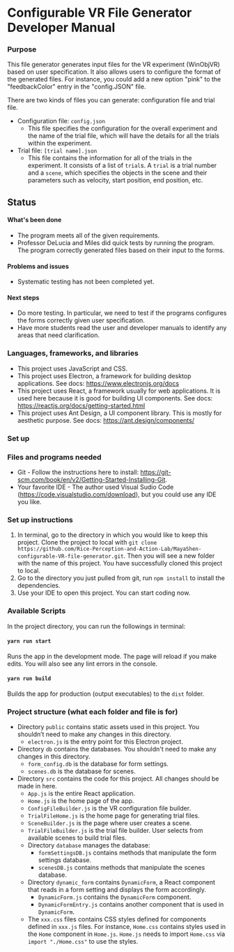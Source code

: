 # Configurable VR File Generator Developer Manual

### Purpose

This file generator generates input files for the VR experiment (WinObjVR) based on user specification. It also allows users to configure the format of the generated files. For instance, you could add a new option "pink" to the "feedbackColor" entry in the "config.JSON" file. 

There are two kinds of files you can generate: configuration file and trial file.
- Configuration file: `config.json`
    - This file specifies the configuration for the overall experiment and the name of the trial file, which will have the details for all the trials within the experiment.
- Trial file: `[trial name].json`
    - This file contains the information for all of the trials in the experiment. It consists of a list of `trial`s. A `trial` is a trial number and a `scene`, which specifies the objects in the scene and their parameters such as velocity, start position, end position, etc.

## Status

#### What's been done
- The program meets all of the given requirements.
- Professor DeLucia and Miles did quick tests by running the program. The program correctly generated files based on their input to the forms.

#### Problems and issues
- Systematic testing has not been completed yet.

#### Next steps
- Do more testing. In particular, we need to test if the programs configures the forms correctly given user specification. 
- Have more students read the user and developer manuals to identify any areas that need clarification.

### Languages, frameworks, and libraries
- This project uses JavaScript and CSS.
- This project uses Electron, a framework for building desktop applications. See docs: https://www.electronjs.org/docs
- This project uses React, a framework usually for web applications. It is used here because it is good for building UI components. See docs: https://reactjs.org/docs/getting-started.html
- This project uses Ant Design, a UI component library. This is mostly for aesthetic purpose. See docs: https://ant.design/components/

### Set up

### Files and programs needed
- Git - Follow the instructions here to install: https://git-scm.com/book/en/v2/Getting-Started-Installing-Git.
- Your favorite IDE - The author used Visual Sudio Code (https://code.visualstudio.com/download), but you could use any IDE you like.

### Set up instructions
1. In terminal, go to the directory in which you would like to keep this project. Clone the project to local with `git clone https://github.com/Rice-Perception-and-Action-Lab/MayaShen-configurable-VR-file-generator.git`. Then you will see a new folder with the name of this project. You have successfully cloned this project to local.
2. Go to the directory you just pulled from git, run `npm install` to install the dependencies.
3. Use your IDE to open this project. You can start coding now.

### Available Scripts

In the project directory, you can run the followings in terminal:

#### `yarn run start`

Runs the app in the development mode. The page will reload if you make edits. You will also see any lint errors in the console.

#### `yarn run build`

Builds the app for production (output executables) to the `dist` folder.<br />

### Project structure (what each folder and file is for)
- Directory `public` contains static assets used in this project. You shouldn’t need to make any changes in this directory.
    - `electron.js` is the entry point for this Electron project.
- Directory `db` contains the databases. You shouldn't need to make any changes in this directory.
    - `form_config.db` is the database for form settings.
    - `scenes.db` is the database for scenes.
- Directory `src` contains the code for this project. All changes should be made in here.
    - `App.js` is the entire React application.
    - `Home.js` is the home page of the app.
    - `ConfigFileBuilder.js` is the VR configuration file builder.
    - `TrialFileHome.js` is the home page for generating trial files.
    - `SceneBuilder.js` is the page where user creates a scene.
    - `TrialFileBuilder.js` is the trial file builder. User selects from available scenes to build trial files.
    - Directory `database` manages the database:
        - `formSettingsDB.js` contains methods that manipulate the form settings database.
        - `scenesDB.js` contains methods that manipulate the scenes database.
    - Directory `dynamic_form` contains `DynamicForm`, a React component that reads in a form setting and displays the form accordingly.
        - `DynamicForm.js` contains the `DynamicForm` component.
        - `DynamicFormEntry.js` contains another component that is used in `DynamicForm`.
    - The `xxx.css` files contains CSS styles defined for components defined in `xxx.js` files. For instance, `Home.css` contains styles used in the `Home` component in `Home.js`. `Home.js` needs to import `Home.css` via `import "./Home.css"` to use the styles.

